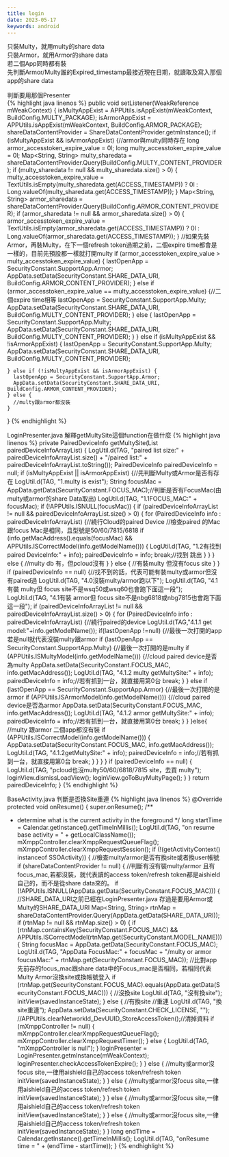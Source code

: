```yaml
---
title: login
date: 2023-05-17
keywords: android
---
```

只裝Multy，就用multy的share data  
只裝Armor，就用Armor的share data  
若二個App同時都有裝  
先判斷Armor/Multy誰的Expired_timestamp最接近現在日期，就讀取及寫入那個app的share data  

判斷要用那個Presenter  
{% highlight java linenos %}
public void setListener(WeakReference<Context> mWeakContext) {
    isMultyAppExist = APPUtils.isAppExist(mWeakContext, BuildConfig.MULTY_PACKAGE);
    isArmorAppExist = APPUtils.isAppExist(mWeakContext, BuildConfig.ARMOR_PACKAGE);
    shareDataContentProvider = ShareDataContentProvider.getmInstance();
    if (isMultyAppExist && isArmorAppExist) {//armor與multy同時存在
      long armor_accesstoken_expire_value = 0l;
      long multy_accesstoken_expire_value = 0l;
      Map<String, String> multy_sharedata = shareDataContentProvider.Query(BuildConfig.MULTY_CONTENT_PROVIDER);
      if (multy_sharedata != null && multy_sharedata.size() > 0) {
        multy_accesstoken_expire_value = TextUtils.isEmpty(multy_sharedata.get(ACCESS_TIMESTAMP)) ? 0l : Long.valueOf(multy_sharedata.get(ACCESS_TIMESTAMP));
      }
      Map<String, String> armor_sharedata = shareDataContentProvider.Query(BuildConfig.ARMOR_CONTENT_PROVIDER);
      if (armor_sharedata != null && armor_sharedata.size() > 0) {
        armor_accesstoken_expire_value = TextUtils.isEmpty(armor_sharedata.get(ACCESS_TIMESTAMP)) ? 0l : Long.valueOf(armor_sharedata.get(ACCESS_TIMESTAMP));
      }
      //如果先裝Armor，再裝Multy，在下一個refresh token過期之前，二個expire time都會是一樣的，目前先預設都一樣就打開multy
      if (armor_accesstoken_expire_value > multy_accesstoken_expire_value) {
        lastOpenApp = SecurityConstant.SupportApp.Armor;
        AppData.setData(SecurityConstant.SHARE_DATA_URI, BuildConfig.ARMOR_CONTENT_PROVIDER);
      } else if (armor_accesstoken_expire_value == multy_accesstoken_expire_value) {//二個expire time相等
        lastOpenApp = SecurityConstant.SupportApp.Multy;
        AppData.setData(SecurityConstant.SHARE_DATA_URI, BuildConfig.MULTY_CONTENT_PROVIDER);
      } else {
        lastOpenApp = SecurityConstant.SupportApp.Multy;
        AppData.setData(SecurityConstant.SHARE_DATA_URI, BuildConfig.MULTY_CONTENT_PROVIDER);
      }
    } else if (isMultyAppExist && !isArmorAppExist) {
      lastOpenApp = SecurityConstant.SupportApp.Multy;
      AppData.setData(SecurityConstant.SHARE_DATA_URI, BuildConfig.MULTY_CONTENT_PROVIDER);

    } else if (!isMultyAppExist && isArmorAppExist) {
      lastOpenApp = SecurityConstant.SupportApp.Armor;
      AppData.setData(SecurityConstant.SHARE_DATA_URI, BuildConfig.ARMOR_CONTENT_PROVIDER);
    } else {
      //multy跟armor都沒裝
    }
  }
{% endhighlight %}

LoginPresenter.java
解釋getMultySite這個function在做什麼
{% highlight java linenos %}
private PairedDeviceInfo getMultySite(List<PairedDeviceInfo> pairedDeviceInfoArrayList) {
  LogUtil.d(TAG, "paired list size:" + pairedDeviceInfoArrayList.size() + "/paired list:" + pairedDeviceInfoArrayList.toString());
  PairedDeviceInfo pairedDeviceInfo = null;
  if (isMultyAppExist || isArmorAppExist) {//先判斷Multy或Armor是否有存在
    LogUtil.d(TAG, "1.multy is exist");
    String focusMac = AppData.getData(SecurityConstant.FOCUS_MAC);//判斷是否有FocusMac(由multy或armor的share Data取出)
    LogUtil.d(TAG, "1.1FOCUS_MAC:" + focusMac);
    if (!APPUtils.ISNULL(focusMac)) {
      if (pairedDeviceInfoArrayList != null && pairedDeviceInfoArrayList.size() > 0) {
        for (PairedDeviceInfo info : pairedDeviceInfoArrayList) {//繞行Cloud的paired Device
          //檢查paired 的Mac跟focus Mac是相同，且型號是50/60/7815/6818
          if (info.getMacAddress().equals(focusMac) && APPUtils.ISCorrectModel(info.getModelName())) {
            LogUtil.d(TAG, "1.2有找到paired DeviceInfo:" + info);
            pairedDeviceInfo = info;
            break;//找到 跳出
          }
        }
      } else {
        //multy db 有，但pcloud沒有
      }
    } else {
      //有裝multy 但沒有focus site
    }
  }
  if (pairedDeviceInfo == null) {//找不到的話，代表可能有裝multy或armor但沒有paired過
    LogUtil.d(TAG, "4.0沒裝multy/armor跑以下");
    LogUtil.d(TAG, "4.1有裝 multy但 focus site不是wsq50或wsq60也會跑下面這一段");
    LogUtil.d(TAG, "4.1有裝 armor但 focus site不是nbg6818或nbg7815也會跑下面這一段");
    if (pairedDeviceInfoArrayList != null && pairedDeviceInfoArrayList.size() > 0) {
      for (PairedDeviceInfo info : pairedDeviceInfoArrayList) {//繞行paired的device
        LogUtil.d(TAG,"4.1.1 get model:"+info.getModelName());
        if(lastOpenApp !=null) {//最後一次打開的app若是null就代表沒裝multy跟armor
          if (lastOpenApp == SecurityConstant.SupportApp.Multy) {//最後一次打開的是multy
            if (APPUtils.ISMultyModel(info.getModelName())) {//cloud paired device是否為multy
              AppData.setData(SecurityConstant.FOCUS_MAC, info.getMacAddress());
              LogUtil.d(TAG, "4.1.2 multy getMultySite:" + info);
              pairedDeviceInfo = info;//若有抓到一台，就直接用第0台
              break;
            }
          } else if (lastOpenApp == SecurityConstant.SupportApp.Armor) {//最後一次打開的是armor
            if (APPUtils.ISArmorModel(info.getModelName())) {//cloud paired device是否為armor
              AppData.setData(SecurityConstant.FOCUS_MAC, info.getMacAddress());
              LogUtil.d(TAG, "4.1.2 armor getMultySite:" + info);
              pairedDeviceInfo = info;//若有抓到一台，就直接用第0台
              break;
            }
          }
        }else{
          //multy 跟armor 二個app都沒有裝
          if (APPUtils.ISCorrectModel(info.getModelName())) {
            AppData.setData(SecurityConstant.FOCUS_MAC, info.getMacAddress());
            LogUtil.d(TAG, "4.1.2getMultySite:" + info);
            pairedDeviceInfo = info;//若有抓到一台，就直接用第0台
            break;
          }
        }
      }
    }
    if (pairedDeviceInfo == null) {
      LogUtil.d(TAG, "pcloud也沒multy50/60/6818/7815 site，去買 multy");
      loginView.dismissLoadView();
      loginView.goToBuyMultyPage();
    }
  }
  return pairedDeviceInfo;
}
{% endhighlight %}

BaseActivity.java
判斷是否換Site重連
{% highlight java linenos %}
@Override
protected void onResume() {
  super.onResume();
  /**
   * determine what is the current activity in the foreground
   */
  long startTime = Calendar.getInstance().getTimeInMillis();
  LogUtil.d(TAG, "on resume base activity = " + getLocalClassName());
  mXmppController.clearXmppRequestQueueFlag();
  mXmppController.clearXmppRequestSession();
  if (!(getActivityContext() instanceof SSOActivity)) {
    //檢查multy/armor是否有換site或者換user帳號
    if (shareDataContentProvider != null) {
      //判斷有沒有裝multy/armor 且有focus_mac,若都沒裝，就代表讀的access token/refresh token都是aishield自己的，而不是從share data來的。
      if (!APPUtils.ISNULL(AppData.getData(SecurityConstant.FOCUS_MAC))) {
        //SHARE_DATA_URI之前已經在LoginPresenter.java 存過是要用Armor或Multy的SHARE_DATA_URI
        Map<String, String> rtnMap = shareDataContentProvider.Query(AppData.getData(SHARE_DATA_URI));
        if (rtnMap != null && rtnMap.size() > 0) {
          if (rtnMap.containsKey(SecurityConstant.FOCUS_MAC) && APPUtils.ISCorrectModel(rtnMap.get(SecurityConstant.MODEL_NAME))) {
            String focusMac = AppData.getData(SecurityConstant.FOCUS_MAC);
            LogUtil.d(TAG, "AppData FocusMac:" + focusMac + "/multy or armor foucusMac:" + rtnMap.get(SecurityConstant.FOCUS_MAC));
            //比對app先前存的focus_mac跟share data中的Focus_mac是否相同，若相同代表Multy Armor沒換site或換帳號登入
            if (rtnMap.get(SecurityConstant.FOCUS_MAC).equals(AppData.getData(SecurityConstant.FOCUS_MAC))) {
              //沒換site
              LogUtil.d(TAG, "沒有換site");
              initView(savedInstanceState);
            } else {
              //有換site
              //重連
              LogUtil.d(TAG, "換site重連");
              AppData.setData(SecurityConstant.CHECK_LICENSE, "");
              //APPUtils.clearNetworkId_DevUUID_StoreAccessToken();//清掉資料
              if (mXmppController != null) {
                mXmppController.clearXmppRequestQueueFlag();
                mXmppController.clearXmppRequestTimer();
              } else {
                LogUtil.d(TAG, "mXmppController is null");
              }
              loginPresenter = LoginPresenter.getmInstance(mWeakContext);
              loginPresenter.checkAccessTokenExpire();
            }
          } else {
            //multy或armor沒focus site,一律用aishield自己的access token/refresh token
            initView(savedInstanceState);
          }
        } else {
          //multy或armor沒focus site,一律用aishield自己的access token/refresh token
          initView(savedInstanceState);
        }
      } else {
        //multy或armor沒focus site,一律用aishield自己的access token/refresh token
        initView(savedInstanceState);
      }
    } else {
      //multy或armor沒focus site,一律用aishield自己的access token/refresh token
      initView(savedInstanceState);
    }
  }
  long endTime = Calendar.getInstance().getTimeInMillis();
  LogUtil.d(TAG, "onResume time = " + (endTime - startTime));
}
{% endhighlight %}